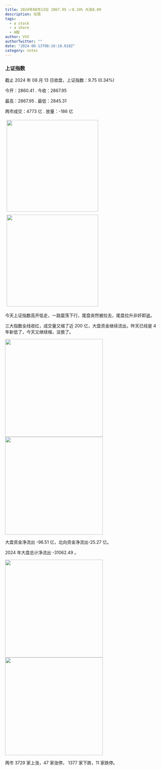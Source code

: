 ```yaml
---
title: 2024年08月13日 2867.95 📈0.34% 大涨0.09
description: 垃圾
tags:
  - a stock
  - a share
  - A股
author: VVV
authorTwitter: ""
date: "2024-08-13T08:18:18.018Z"
category: notes
---
```


### 上证指数

截止 2024 年 08 月 13 日收盘，上证指数：<span class="font-semibold text-r-5">9.75 (0.34%)</span>

今开：<span class="font-semibold text-r-5">2860.41 </span> . 今收：<span class="font-semibold text-r-5">2867.95 </span>

最高：<span class="font-semibold text-r-5">2867.95 </span> . 最低：<span class="font-semibold text-g-5">2845.31 </span>

两市成交：<span class="font-semibold">4773 亿</span> . 放量：<span class="font-semibold text-g-6">-186 亿</span>

<img src="/images/uploads/2024-08/20240813-zs-sh.png" style="width: 300px;display:inline-block;margin: 5px">
<img src="/images/uploads/2024-08/20240813-zs-sh-rk.png" style="width: 300px;display:inline-block;margin: 5px">

今天上证指数高开低走，一路震荡下行，尾盘突然被拉去，尾盘拉升非奸即盗。

三大指数全线收红，成交量又缩了近 200 亿，大盘资金继续流出，昨天已经是 4 年新低了，今天又继续缩，没救了。

<img src="/images/uploads/2024-08/20240813-zs-global.png" width="320">
<img src="/images/uploads/2024-08/20240813-zs-bs.png" width="320">

大盘资金净流出 <span class="font-semibold text-g-5">-96.51 亿</span>，北向资金净流出<span class="font-semibold text-g-5">-25.27 亿</span>。

2024 年大盘总计净流出 <span class="font-semibold text-g-8">-31062.49 </span>。

<img src="/images/uploads/2024-08/20240813-zs-as.png" width="320">
<img src="/images/uploads/2024-08/20240813-zs-zdtj.png" width="320">

两市 <span class="font-semibold text-r-7">3729</span> 家上涨，47 家涨停， <span class="text-g-6">1377</span> 家下跌，11 家跌停。
